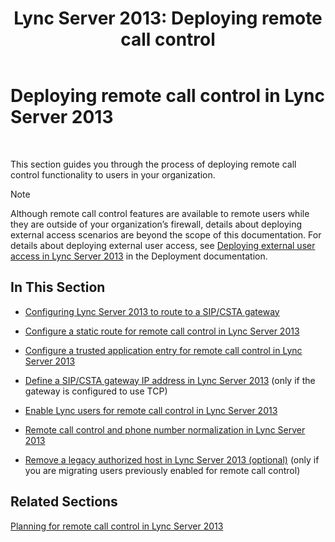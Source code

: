 ﻿---
title: 'Lync Server 2013: Deploying remote call control'
TOCTitle: Deploying remote call control
ms:assetid: 763037f7-7a2a-49ae-acc3-9781b0bff7e0
ms:mtpsurl: https://technet.microsoft.com/en-us/library/Gg558664(v=OCS.15)
ms:contentKeyID: 48184536
ms.date: 07/23/2014
mtps_version: v=OCS.15
---

# Deploying remote call control in Lync Server 2013

 


This section guides you through the process of deploying remote call control functionality to users in your organization.


> [!NOTE]
> Although remote call control features are available to remote users while they are outside of your organization’s firewall, details about deploying external access scenarios are beyond the scope of this documentation. For details about deploying external user access, see <A href="lync-server-2013-deploying-external-user-access.md">Deploying external user access in Lync Server 2013</A> in the Deployment documentation.



## In This Section

  - [Configuring Lync Server 2013 to route to a SIP/CSTA gateway](lync-server-2013-configuring-lync-server-to-route-to-a-sip-csta-gateway.md)

  - [Configure a static route for remote call control in Lync Server 2013](lync-server-2013-configure-a-static-route-for-remote-call-control.md)

  - [Configure a trusted application entry for remote call control in Lync Server 2013](lync-server-2013-configure-a-trusted-application-entry-for-remote-call-control.md)

  - [Define a SIP/CSTA gateway IP address in Lync Server 2013](lync-server-2013-define-a-sip-csta-gateway-ip-address.md) (only if the gateway is configured to use TCP)

  - [Enable Lync users for remote call control in Lync Server 2013](lync-server-2013-enable-lync-users-for-remote-call-control.md)

  - [Remote call control and phone number normalization in Lync Server 2013](lync-server-2013-remote-call-control-and-phone-number-normalization.md)

  - [Remove a legacy authorized host in Lync Server 2013 (optional)](lync-server-2013-remove-a-legacy-authorized-host-optional.md) (only if you are migrating users previously enabled for remote call control)

## Related Sections

[Planning for remote call control in Lync Server 2013](lync-server-2013-planning-for-remote-call-control.md)

